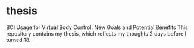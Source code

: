 # thesis
BCI Usage for Virtual Body Control: New Goals and Potential Benefits
This repository contains my thesis, which reflects my thoughts 2 days before I turned 18.
